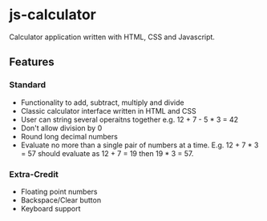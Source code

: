 # js-calculator

Calculator application written with HTML, CSS and Javascript.

## Features

### Standard

- Functionality to add, subtract, multiply and divide
- Classic calculator interface written in HTML and CSS
- User can string several operaitns together e.g. 12 + 7 - 5 * 3 = 42
- Don't allow division by 0
- Round long decimal numbers
- Evaluate no more than a single pair of numbers at a time. E.g. 12 + 7 * 3 = 57 should evaluate as 12 + 7 = 19 then 19 * 3 = 57.

### Extra-Credit

- Floating point numbers
- Backspace/Clear button
- Keyboard support
